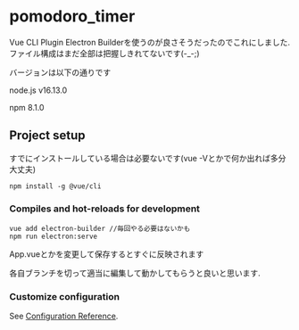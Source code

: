# pomodoro_timer
Vue CLI Plugin Electron Builderを使うのが良さそうだったのでこれにしました.ファイル構成はまだ全部は把握しきれてないです(-_-;)

バージョンは以下の通りです

node.js
v16.13.0

npm
8.1.0

## Project setup
すでにインストールしている場合は必要ないです(vue -Vとかで何か出れば多分大丈夫)
```
npm install -g @vue/cli
```

### Compiles and hot-reloads for development
```
vue add electron-builder //毎回やる必要はないかも
npm run electron:serve
```
App.vueとかを変更して保存するとすぐに反映されます

各自ブランチを切って適当に編集して動かしてもらうと良いと思います.


### Customize configuration
See [Configuration Reference](https://cli.vuejs.org/config/).
